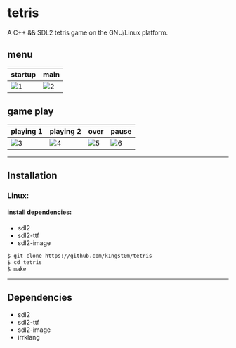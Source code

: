 # tetris
A C++ && SDL2 tetris game on the GNU/Linux platform.

## menu

|startup|main|
|---|---|
|![1](https://github.com/npchitman/tetris/blob/master/screenshot/1.png?raw=true) | ![2](https://github.com/npchitman/tetris/blob/master/screenshot/2.png?raw=true)|

## game play

|playing 1|playing 2|over|pause|
|---|---|---|---|
|![3](https://github.com/npchitman/tetris/blob/master/screenshot/3.png?raw=true) | ![4](https://github.com/npchitman/tetris/blob/master/screenshot/4.png?raw=true) | ![5](https://github.com/npchitman/tetris/blob/master/screenshot/5.png?raw=true)| ![6](https://github.com/npchitman/tetris/blob/master/screenshot/6.png?raw=true)|

---

## Installation
### Linux:
#### install dependencies: 
- sdl2
- sdl2-ttf
- sdl2-image

```bash
$ git clone https://github.com/k1ngst0m/tetris
$ cd tetris
$ make
```

---

## Dependencies

- sdl2
- sdl2-ttf
- sdl2-image
- irrklang
